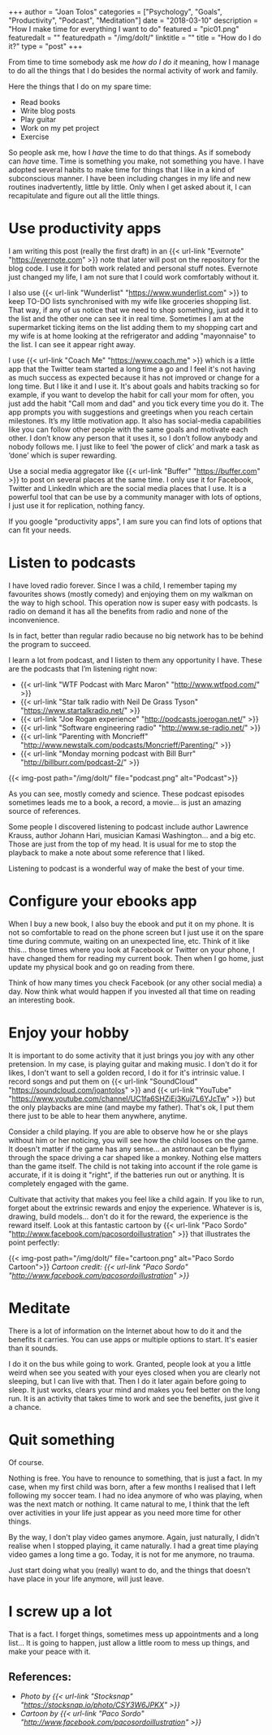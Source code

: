 +++
author = "Joan Tolos"
categories = ["Psychology", "Goals", "Productivity", "Podcast", "Meditation"]
date = "2018-03-10"
description = "How I make time for everything I want to do"
featured = "pic01.png"
featuredalt = ""
featuredpath = "/img/doIt/"
linktitle = ""
title = "How do I do it?"
type = "post"
+++

From time to time somebody ask me *_how do I do it_* meaning, how I manage to do all the things that I do besides the normal activity of work and family.

Here the things that I do on my spare time:

* Read books
* Write blog posts
* Play guitar
* Work on my pet project
* Exercise

So people ask me, how I _have_ the time to do that things. As if somebody can _have_ time. Time is something you make, not something you have. I have adopted several habits to make time for things that I like in a kind of subconscious manner. I have been including changes in my life and new routines inadvertently, little by little. Only when I get asked about it, I can recapitulate and figure out all the little things.

# Use productivity apps

I am writing this post (really the first draft) in an {{< url-link "Evernote" "https://evernote.com" >}} note that later will post on the repository for the blog code. I use it for both work related and personal stuff notes. Evernote just changed my life, I am not sure that I could work comfortably without it.

I also use {{< url-link "Wunderlist" "https://www.wunderlist.com" >}} to keep TO-DO lists synchronised with my wife like groceries shopping list. That way, if any of us notice that we need to shop something, just add it to the list and the other one can see it in real time. Sometimes I am at the supermarket ticking items on the list adding them to my shopping cart and my wife is at home looking at the refrigerator and adding "mayonnaise" to the list. I can see it appear right away.

I use {{< url-link "Coach Me" "https://www.coach.me" >}} which is a little app that the Twitter team started a long time a go and I feel it's not having as much success as expected because it has not improved or change for a long time. But I like it and I use it.
It's about goals and habits tracking so for example, if you want to develop the habit for call your mom for often, you just add the habit "Call mom and dad" and you tick every time you do it. The app prompts you with suggestions and greetings when you reach certain milestones. It’s my little motivation app. It also has social-media capabilities like you can follow other people with the same goals and motivate each other. I don’t know any person that it uses it, so I don’t follow anybody and nobody follows me. I just like to feel ‘the power of click’ and mark a task as ‘done’ which is super rewarding.

Use a social media aggregator like {{< url-link "Buffer" "https://buffer.com" >}} to post on several places at the same time. I only use it for Facebook, Twitter and LinkedIn which are the social media places that I use. It is a powerful tool that can be use by a community manager with lots of options, I just use it for replication, nothing fancy.

If you google "productivity apps", I am sure you can find lots of options that can fit your needs.

# Listen to podcasts

I have loved radio forever. Since I was a child, I remember taping my favourites shows (mostly comedy) and enjoying them on my walkman on the way to high school. This operation now is super easy with podcasts. Is radio on demand it has all the benefits from radio and none of the inconvenience.

Is in fact, better than regular radio because no big network has to be behind the program to succeed.

I learn a lot from podcast, and I listen to them any opportunity I have. These are the podcasts that I’m listening right now:

* {{< url-link "WTF Podcast with Marc Maron" "http://www.wtfpod.com/" >}}
* {{< url-link "Star talk radio with Neil De Grass Tyson" "https://www.startalkradio.net/" >}}
* {{< url-link "Joe Rogan experience" "http://podcasts.joerogan.net/" >}}
* {{< url-link "Software engineering radio" "http://www.se-radio.net/" >}}
* {{< url-link "Parenting with Moncrieff" "http://www.newstalk.com/podcasts/Moncrieff/Parenting/" >}}
* {{< url-link "Monday morning podcast with Bill Burr" "http://billburr.com/podcast-2/" >}}

{{< img-post path="/img/doIt/" file="podcast.png" alt="Podcast">}}

As you can see, mostly comedy and science. These podcast episodes sometimes leads me to a book, a record, a movie... is just an amazing source of references.

Some people I discovered listening to podcast include author Lawrence Krauss, author Johann Hari, musician Kamasi Washington... and a big etc. Those are just from the top of my head. It is usual for me to stop the playback to make a note about some reference that I liked.

Listening to podcast is a wonderful way of make the best of your time.

# Configure your ebooks app

When I buy a new book, I also buy the ebook and put it on my phone. It is not so comfortable to read on the phone screen but I just use it on the spare time during commute, waiting on an unexpected line, etc. Think of it like this... those times where you look at Facebook or Twitter on your phone, I have changed them for reading my current book. Then when I go home, just update my physical book and go on reading from there.

Think of how many times you check Facebook (or any other social media) a day. Now think what would happen if you invested all that time on reading an interesting book.

# Enjoy your hobby

It is important to do some activity that it just brings you joy with any other pretension. In my case, is playing guitar and making music. I don't do it for likes, I don't want to sell a golden record, I do it for it's intrinsic value. I record songs and put them on {{< url-link "SoundCloud" "https://soundcloud.com/joantolos" >}} and {{< url-link "YouTube" "https://www.youtube.com/channel/UC1fa6SHZiEj3Kuj7L6YJcTw" >}} but the only playbacks are mine (and maybe my father). That's ok, I put them there just to be able to hear them anywhere, anytime.

Consider a child playing. If you are able to observe how he or she plays without him or her noticing, you will see how the child looses on the game. It doesn't matter if the game has any sense... an astronaut can be flying through the space driving a car shaped like a monkey. Nothing else matters than the game itself. The child is not taking into account if the role game is accurate, if it is doing it "right", if the batteries run out or anything. It is completely engaged with the game.

Cultivate that activity that makes you feel like a child again. If you like to run, forget about the extrinsic rewards and enjoy the experience. Whatever is is, drawing, build models... don't do it for the reward, the experience is the reward itself. Look at this fantastic cartoon by {{< url-link "Paco Sordo" "http://www.facebook.com/pacosordoillustration" >}} that illustrates the point perfectly:

{{< img-post path="/img/doIt/" file="cartoon.png" alt="Paco Sordo Cartoon">}}
_Cartoon credit: {{< url-link "Paco Sordo" "http://www.facebook.com/pacosordoillustration" >}}_

# Meditate

There is a lot of information on the Internet about how to do it and the benefits it carries. You can use apps or multiple options to start. It's easier than it sounds.

I do it on the bus while going to work. Granted, people look at you a little weird when see you seated with your eyes closed when you are clearly not sleeping, but I can live with that. Then I do it later again before going to sleep. It just works, clears your mind and makes you feel better on the long run. It is an activity that takes time to work and see the benefits, just give it a chance.

# Quit something

Of course.

Nothing is free. You have to renounce to something, that is just a fact. In my case, when my first child was born, after a few months I realised that I left following my soccer team. I had no idea anymore of who was playing, when was the next match or nothing. It came natural to me, I think that the left over activities in your life just appear as you need more time for other things.

By the way, I don't play video games anymore. Again, just naturally, I didn't realise when I stopped playing, it came naturally. I had a great time playing video games a long time a go. Today, it is not for me anymore, no trauma.

Just start doing what you (really) want to do, and the things that doesn't have place in your life anymore, will just leave.

# I screw up a lot

That is a fact. I forget things, sometimes mess up appointments and a long list... It is going to happen, just allow a little room to mess up things, and make your peace with it.

## References:

* _Photo by {{< url-link "Stocksnap" "https://stocksnap.io/photo/CSY3W6JPKX" >}}_
* _Cartoon by {{< url-link "Paco Sordo" "http://www.facebook.com/pacosordoillustration" >}}_
